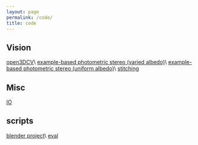 ```yaml
---
layout: page
permalink: /code/
title: code
---
```


## Vision
[open3DCV](https://github.com/imkaywu/open3DCV)\\
[example-based photometric stereo (varied albedo)](https://github.com/imkaywu/Photometric-Stereo)\\
[example-based photometric stereo (uniform albedo)](https://github.com/imkaywu/Example-based-PS)\\
[stitching](https://github.com/imkaywu/Image-Stitching)

## Misc
[IO](https://github.com/imkaywu/IO)

## scripts
[blender project](https://github.com/imkaywu/blender_scripts)\\
[eval](https://github.com/imkaywu/run_eval)
